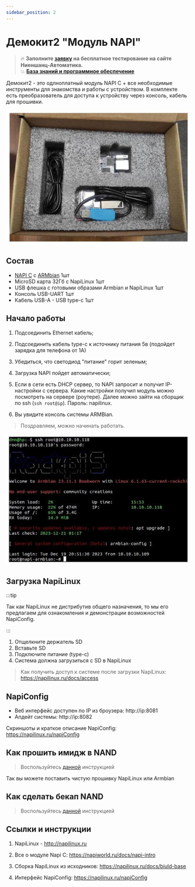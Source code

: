 ```yaml
---
sidebar_position: 2
---
```


# Демокит2 "Модуль NAPI"

>:fire: **Заполните [заявку](https://nnz-ipc.ru/fc/anketa_napi/) на бесплатное тестирование на сайте Ниеншанц-Автоматика.**  
> :boom: **[База знаний и программное обеспечение](/software/)**

Демокит2 - это одлноплатный модуль NAPI C + все необходимые инструменты для знакомства и работы с устройством. В комплекте есть преобразователь для доступа к устройству через консоль, кабель для прошивки.

![](../img-napi-demo/box2.jpg)

## Состав 

- [NAPI C](/docs/napi-intro) с [ARMbian](http://armbian.com) 1шт
- MicroSD карта 32Гб c NapiLinux 1шт
- USB флешка с готовыми образами Armbian и NapiLinux 1шт
- Консоль USB-UART 1шт
- Кабель USB-A - USB type-c 1шт

## Начало работы 

1. Подсоединить Ethernet кабель;
   
2. Подсоединить кабель type-c к источнику питания 5в (подойдет зарядка для телефона от 1А)
   
3. Убедиться, что светодиод "питание" горит зеленым;

4. Загрузка NAPI пойдет автоматически;
   
5. Если в сети есть DHCP сервер, то NAPI запросит и получит IP-настройки с сервера. Какие настройки получил модуль можно посмотреть на сервере (роутере). Далее можно зайти на сборщик по ssh (`ssh root@ip`). Пароль: napilinux.
   
6. Вы увидите консоль системы ARMBian. 
   
>Поздравляем, можно начинать работать.

![](../img-compact/armbian-console.jpg)

## Загрузка NapiLinux

:::tip

Так как NapiLinux не дистрибутив общего назначения, то мы его предлагаем для ознакомления и демонстрации возможностей NapiConfig.

:::

1. Отщелкните держатель SD
2. Вставьте SD 
3. Подключите питание (type-c)
4. Система должна загрузиться с SD в NapiLinux
   
> Как получить доступ к системе после загрузки NapiLinux: https://napilinux.ru/docs/access


## NapiConfig

- Веб интерфейс доступен по IP из броузера: http://ip:8081
- Апдейт системы: http://ip:8082

Скриншоты и краткое описание NapiConfig:  https://napilinux.ru/napiConfig

## Как прошить имидж в NAND

>Воспользуйтесь [данной](/software/flash-backup/flash_to_nand) инструкцией

Так вы можете поставить чистую прошивку NapiLinux или Armbian

## Как сделать бекап NAND

>Воспользуйтесь [данной](/software/flash-backup/backaup_nand) инструкцией

## Ссылки и инструкции

1. NapiLinux - http://napilinux.ru
   
2. Все о модуле Napi C: https://napiworld.ru/docs/napi-intro
   
3. Сборка NapiLinux из исходников: https://napilinux.ru/docs/biuld-base
   
6. Интерфейс NapiConfig: https://napilinux.ru/napiConfig